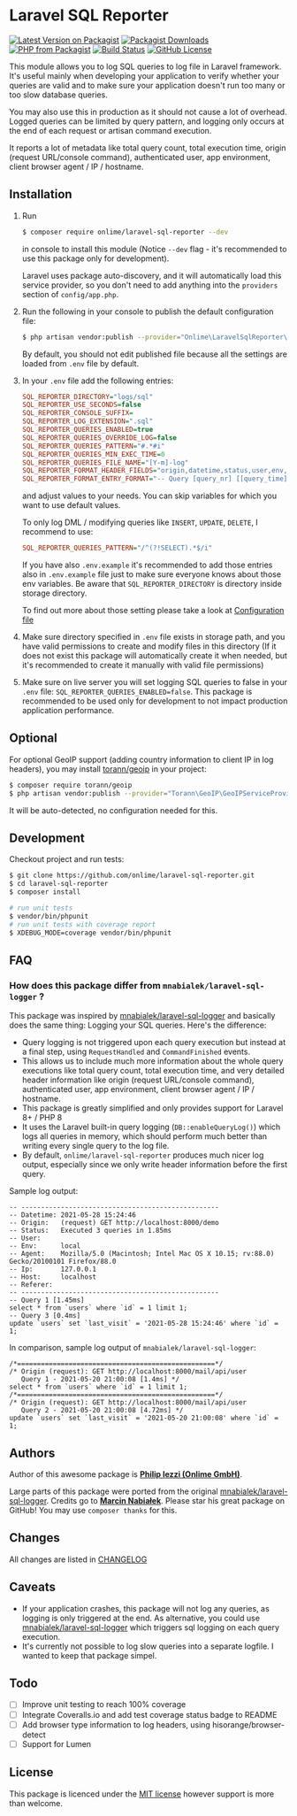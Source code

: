 # Laravel SQL Reporter

[![Latest Version on Packagist](https://img.shields.io/packagist/v/onlime/laravel-sql-reporter.svg)](https://packagist.org/packages/onlime/laravel-sql-reporter)
[![Packagist Downloads](https://img.shields.io/packagist/dt/onlime/laravel-sql-reporter.svg)](https://packagist.org/packages/onlime/laravel-sql-reporter)
[![PHP from Packagist](https://img.shields.io/packagist/php-v/onlime/laravel-sql-reporter.svg)](https://packagist.org/packages/onlime/laravel-sql-reporter)
[![Build Status](https://github.com/onlime/laravel-sql-reporter/actions/workflows/ci.yml/badge.svg)](https://github.com/onlime/laravel-sql-reporter/actions/workflows/ci.yml)
[![GitHub License](https://img.shields.io/github/license/onlime/laravel-sql-reporter.svg)](https://github.com/onlime/laravel-sql-reporter/blob/main/LICENSE)

This module allows you to log SQL queries to log file in Laravel framework. It's useful mainly
when developing your application to verify whether your queries are valid and to make sure your application doesn't run too many or too slow database queries.

You may also use this in production as it should not cause a lot of overhead. Logged queries can be limited by query pattern, and logging only occurs at the end of each request or artisan command execution.

It reports a lot of metadata like total query count, total execution time, origin (request URL/console command), authenticated user, app environment, client browser agent / IP / hostname.

## Installation

1. Run
   ```bash
   $ composer require onlime/laravel-sql-reporter --dev
   ```
   in console to install this module (Notice `--dev` flag - it's recommended to use this package only for development). 

   Laravel uses package auto-discovery, and it will automatically load this service provider, so you don't need to add anything into the `providers` section of `config/app.php`.
    
2. Run the following in your console to publish the default configuration file:
    
    ```bash
    $ php artisan vendor:publish --provider="Onlime\LaravelSqlReporter\Providers\ServiceProvider"
    ```
    
    By default, you should not edit published file because all the settings are loaded from `.env` file by default.

3. In your `.env` file add the following entries:

    ```ini
    SQL_REPORTER_DIRECTORY="logs/sql"
    SQL_REPORTER_USE_SECONDS=false
    SQL_REPORTER_CONSOLE_SUFFIX=
    SQL_REPORTER_LOG_EXTENSION=".sql"
    SQL_REPORTER_QUERIES_ENABLED=true
    SQL_REPORTER_QUERIES_OVERRIDE_LOG=false
    SQL_REPORTER_QUERIES_PATTERN="#.*#i"
    SQL_REPORTER_QUERIES_MIN_EXEC_TIME=0
    SQL_REPORTER_QUERIES_FILE_NAME="[Y-m]-log"
    SQL_REPORTER_FORMAT_HEADER_FIELDS="origin,datetime,status,user,env,agent,ip,host,referer"
    SQL_REPORTER_FORMAT_ENTRY_FORMAT="-- Query [query_nr] [[query_time]]\\n[query]"
    ```
    
    and adjust values to your needs. You can skip variables for which you want to use default values.

    To only log DML / modifying queries like `INSERT`, `UPDATE`, `DELETE`, I recommend to use:

    ```ini
   SQL_REPORTER_QUERIES_PATTERN="/^(?!SELECT).*$/i"
   ```
    
    If you have also `.env.example` it's recommended to add those entries also in `.env.example` file just to make sure everyone knows about those env variables. Be aware that `SQL_REPORTER_DIRECTORY` is directory inside storage directory.
    
    To find out more about those setting please take a look at [Configuration file](config/sql-reporter.php)
    
4. Make sure directory specified in `.env` file exists in storage path, and you have valid permissions to create and modify files in this directory (If it does not exist this package will automatically create it when needed, but it's recommended to create it manually with valid file permissions)

5. Make sure on live server you will set logging SQL queries to false in your `.env` file: `SQL_REPORTER_QUERIES_ENABLED=false`. This package is recommended to be used only for development to not impact production application performance.

## Optional

For optional GeoIP support (adding country information to client IP in log headers), you may install [torann/geoip](https://github.com/Torann/laravel-geoip) in your project:

```bash
$ composer require torann/geoip
$ php artisan vendor:publish --provider="Torann\GeoIP\GeoIPServiceProvider"
```

It will be auto-detected, no configuration needed for this.

## Development

Checkout project and run tests:

```bash
$ git clone https://github.com/onlime/laravel-sql-reporter.git
$ cd laravel-sql-reporter
$ composer install

# run unit tests
$ vendor/bin/phpunit
# run unit tests with coverage report
$ XDEBUG_MODE=coverage vendor/bin/phpunit
```

## FAQ

### How does this package differ from `mnabialek/laravel-sql-logger` ?

This package was inspired by [mnabialek/laravel-sql-logger](https://github.com/mnabialek/laravel-sql-logger) and basically does the same thing: Logging your SQL queries. Here's the difference:

- Query logging is not triggered upon each query execution but instead at a final step, using `RequestHandled` and `CommandFinished` events.
- This allows us to include much more information about the whole query executions like total query count, total execution time, and very detailed header information like origin (request URL/console command), authenticated user, app environment, client browser agent / IP / hostname.
- This package is greatly simplified and only provides support for Laravel 8+ / PHP 8
- It uses the Laravel built-in query logging (`DB::enableQueryLog()`) which logs all queries in memory, which should perform much better than writing every single query to the log file.
- By default, `onlime/laravel-sql-reporter` produces much nicer log output, especially since we only write header information before the first query.

Sample log output:

```
-- --------------------------------------------------
-- Datetime: 2021-05-28 15:24:46
-- Origin:   (request) GET http://localhost:8000/demo
-- Status:   Executed 3 queries in 1.85ms
-- User:     
-- Env:      local
-- Agent:    Mozilla/5.0 (Macintosh; Intel Mac OS X 10.15; rv:88.0) Gecko/20100101 Firefox/88.0
-- Ip:       127.0.0.1
-- Host:     localhost
-- Referer:  
-- --------------------------------------------------
-- Query 1 [1.45ms]
select * from `users` where `id` = 1 limit 1;
-- Query 3 [0.4ms]
update `users` set `last_visit` = '2021-05-28 15:24:46' where `id` = 1;
```

In comparison, sample log output of `mnabialek/laravel-sql-logger`:

```
/*==================================================*/
/* Origin (request): GET http://localhost:8000/mail/api/user
   Query 1 - 2021-05-20 21:00:08 [1.4ms] */
select * from `users` where `id` = 1 limit 1;
/*==================================================*/
/* Origin (request): GET http://localhost:8000/mail/api/user
   Query 2 - 2021-05-20 21:00:08 [4.72ms] */
update `users` set `last_visit` = '2021-05-20 21:00:08' where `id` = 1;
```

## Authors

Author of this awesome package is **[Philip Iezzi (Onlime GmbH)](https://www.onlime.ch/)**.

Large parts of this package were ported from the original [mnabialek/laravel-sql-logger](https://github.com/mnabialek/laravel-sql-logger). Credits go to **[Marcin Nabiałek](http://marcin.nabialek.org/en/)**.
Please star his great package on GitHub! You may use `composer thanks` for this.

## Changes

All changes are listed in [CHANGELOG](CHANGELOG.md)

## Caveats

- If your application crashes, this package will not log any queries, as logging is only triggered at the end. As alternative, you could use [mnabialek/laravel-sql-logger](https://github.com/mnabialek/laravel-sql-logger) which triggers sql logging on each query execution.
- It's currently not possible to log slow queries into a separate logfile. I wanted to keep that package simpel.

## Todo

- [ ] Improve unit testing to reach 100% coverage
- [ ] Integrate Coveralls.io and add test coverage status badge to README
- [ ] Add browser type information to log headers, using hisorange/browser-detect
- [ ] Support for Lumen

## License

This package is licenced under the [MIT license](LICENSE) however support is more than welcome.